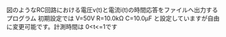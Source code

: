 図のようなRC回路における電圧v(t)と電流i(t)の時間応答をファイルへ出力するプログラム
初期設定では
V=50V
R=10.0kΩ
C=10.0μF
と設定していますが自由に変更可能です。計測時間は 0<t<=1です
